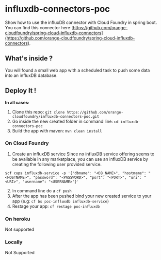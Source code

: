 influxdb-connectors-poc
===================

Show how to use the influxDB connector with Cloud Foundry in spring boot. You can find this connector here [https://github.com/orange-cloudfoundry/spring-cloud-influxdb-connectors](https://github.com/orange-cloudfoundry/spring-cloud-influxdb-connectors).

What's inside ?
---------------

You will found a small web app with a scheduled task to push some data into an influxDB database.
 

Deploy It !
-----------

**In all cases:**

1. Clone this repo: `git clone https://github.com/orange-cloudfoundry/influxdb-connectors-poc.git`
2. Go inside the new created folder in command line: `cd influxdb-connectors-poc`
3. Build the app with maven: `mvn clean install`

### On Cloud Foundry

1. Create an influxDB service
Since no influxDB service offering seems to be available in any marketplace, you can use an influxDB service by creating the following user provided service.
```shell
$cf cups influxdb-service -p '{"dbname": "<DB_NAME>", "hostname": "<HOSTNAME>", "password": "<PASSWORD>", "port": "<PORT>", "uri": "<URI>", "username": "<USERNAME>"}'
```
2. In command line do a `cf push`
3. After the app has been pushed bind your new created service to your app (e.g: `cf bs poc-influxdb influxdb-service`)
4. Restage your app: `cf restage poc-influxdb`

### On heroku

Not supported

### Locally

Not Supported
